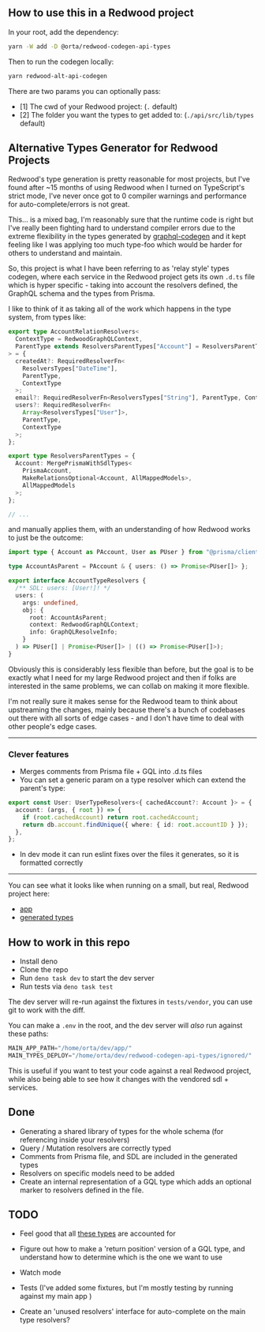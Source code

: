 ## How to use this in a Redwood project

In your root, add the dependency:

```sh
yarn -W add -D @orta/redwood-codegen-api-types
```

Then to run the codegen locally:

```sh
yarn redwood-alt-api-codegen
```

There are two params you can optionally pass:

- [1] The cwd of your Redwood project: (`.` default)
- [2] The folder you want the types to get added to: (`./api/src/lib/types` default)

## Alternative Types Generator for Redwood Projects

Redwood's type generation is pretty reasonable for most projects, but I've found after ~15 months of using Redwood when I turned on TypeScript's strict mode, I've never once got to 0 compiler warnings and performance for auto-complete/errors is not great.

This... is a mixed bag, I'm reasonably sure that the runtime code is right but I've really been fighting hard to understand compiler errors due to the extreme flexibility in the types generated by [graphql-codegen](https://the-guild.dev/graphql/codegen) and it kept feeling like I was applying too much type-foo which would be harder for others to understand and maintain.

So, this project is what I have been referring to as 'relay style' types codegen, where each service in the Redwood project gets its own `.d.ts` file which is hyper specific - taking into account the resolvers defined, the GraphQL schema and the types from Prisma.

I like to think of it as taking all of the work which happens in the type system, from types like:

```ts
export type AccountRelationResolvers<
  ContextType = RedwoodGraphQLContext,
  ParentType extends ResolversParentTypes["Account"] = ResolversParentTypes["Account"]
> = {
  createdAt?: RequiredResolverFn<
    ResolversTypes["DateTime"],
    ParentType,
    ContextType
  >;
  email?: RequiredResolverFn<ResolversTypes["String"], ParentType, ContextType>;
  users?: RequiredResolverFn<
    Array<ResolversTypes["User"]>,
    ParentType,
    ContextType
  >;
};

export type ResolversParentTypes = {
  Account: MergePrismaWithSdlTypes<
    PrismaAccount,
    MakeRelationsOptional<Account, AllMappedModels>,
    AllMappedModels
  >;
};

// ...
```

and manually applies them, with an understanding of how Redwood works to just be the outcome:

```ts
import type { Account as PAccount, User as PUser } from "@prisma/client";

type AccountAsParent = PAccount & { users: () => Promise<PUser[]> };

export interface AccountTypeResolvers {
  /** SDL: users: [User!]! */
  users: (
    args: undefined,
    obj: {
      root: AccountAsParent;
      context: RedwoodGraphQLContext;
      info: GraphQLResolveInfo;
    }
  ) => PUser[] | Promise<PUser[]> | (() => Promise<PUser[]>);
}
```

Obviously this is considerably less flexible than before, but the goal is to be exactly what I need for my large Redwood project and then if folks are interested in the same problems, we can collab on making it more flexible.

I'm not really sure it makes sense for the Redwood team to think about upstreaming the changes, mainly because there's a bunch of codebases out there with all sorts of edge cases - and I don't have time to deal with other people's edge cases.

---

### Clever features

- Merges comments from Prisma file + GQL into .d.ts files
- You can set a generic param on a type resolver which can extend the parent's type:

```ts
export const User: UserTypeResolvers<{ cachedAccount?: Account }> = {
  account: (args, { root }) => {
    if (root.cachedAccount) return root.cachedAccount;
    return db.account.findUnique({ where: { id: root.accountID } });
  },
};
```

- In dev mode it can run eslint fixes over the files it generates, so it is formatted correctly

---

You can see what it looks like when running on a small, but real, Redwood project here:

- [app](tests/vendor/soccersage.io-main)
- [generated types](tests/vendor/soccersage-output)

## How to work in this repo

- Install deno
- Clone the repo
- Run `deno task dev` to start the dev server
- Run tests via `deno task test`

The dev server will re-run against the fixtures in `tests/vendor`, you can use git to work with the diff.

You can make a `.env` in the root, and the dev server will _also_ run against these paths:

```s
MAIN_APP_PATH="/home/orta/dev/app/"
MAIN_TYPES_DEPLOY="/home/orta/dev/redwood-codegen-api-types/ignored/"
```

This is useful if you want to test your code against a real Redwood project, while also being able to see how it changes with the vendored sdl + services.

## Done

- Generating a shared library of types for the whole schema (for referencing inside your resolvers)
- Query / Mutation resolvers are correctly typed
- Comments from Prisma file, and SDL are included in the generated types
- Resolvers on specific models need to be added
- Create an internal representation of a GQL type which adds an optional marker to resolvers defined in the file.

## TODO

- Feel good that all [these types](https://github.com/redwoodjs/redwood/pull/6228) are accounted for
- Figure out how to make a 'return position' version of a GQL type, and understand how to determine which is the one we want to use
- Watch mode

- Tests (I've added some fixtures, but I'm mostly testing by running against my main app )
- Create an 'unused resolvers' interface for auto-complete on the main type resolvers?
